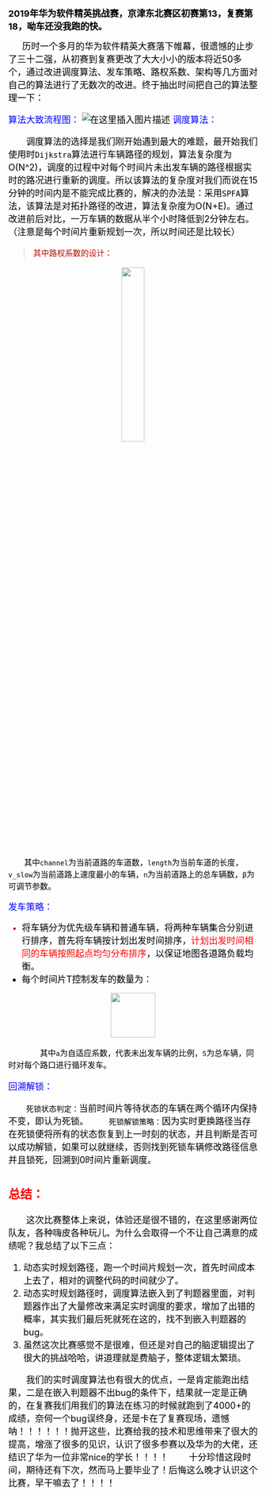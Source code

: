 <font size = 4 color = black>**2019年华为软件精英挑战赛，京津东北赛区初赛第13，复赛第18，呦车还没我跑的快。**</font>

&#8195;&#8195;<font color = black size = 4>历时一个多月的华为软件精英大赛落下帷幕，很遗憾的止步了三十二强，从初赛到复赛更改了大大小小的版本将近50多个，通过改进调度算法、发车策略、路权系数、架构等几方面对自己的算法进行了无数次的改进。终于抽出时间把自己的算法整理一下：

<font color = blue size = 4>算法大致流程图：</font>
![在这里插入图片描述](https://img-blog.csdnimg.cn/20190511095118980.png?x-oss-process=image/watermark,type_ZmFuZ3poZW5naGVpdGk,shadow_10,text_aHR0cHM6Ly9ibG9nLmNzZG4ubmV0L3dlaXhpbl80MzgxOTE5Nw==,size_16,color_FFFFFF,t_70)
<font color = blue size = 4>调度算法：</font>

&#8195;&#8195;<font color = black size = 4>调度算法的选择是我们刚开始遇到最大的难题，最开始我们使用时`Dijkstra`算法进行车辆路径的规划，算法复杂度为O(N^2)，调度的过程中对每个时间片未出发车辆的路径根据实时的路况进行重新的调度。所以该算法的复杂度对我们而说在15分钟的时间内是不能完成比赛的，解决的办法是：采用`SPFA`算法，该算法是对拓扑路径的改进，算法复杂度为O(N+E)。通过改进前后对比，一万车辆的数据从半个小时降低到2分钟左右。（注意是每个时间片重新规划一次，所以时间还是比较长）

> <font color = balc size= 3>其中路权系数的设计：

<center><img src="https://img-blog.csdnimg.cn/20190511095507150.png" width = "30%"></center>

<font color = black size = 3>&#8195;&#8195;其中`channel`为当前道路的车道数，`length`为当前车道的长度，`v_slow`为当前道路上速度最小的车辆，`n`为当前道路上的总车辆数，`β`为可调节参数。</font>

<font color = blue size = 4>发车策略：</font>

 - <font color = black size = 4>将车辆分为优先级车辆和普通车辆，将两种车辆集合分别进行排序，首先将车辆按计划出发时间排序，<font color = red>计划出发时间相同的车辆按照起点均匀分布排序</font>，以保证地图各道路负载均衡。
 - <font color = black size = 4>每个时间片T控制发车的数量为：
<center><img src = "https://img-blog.csdnimg.cn/20190511100521542.png" width = "90"></center>

<font color = black size = 3>&#8195;&#8195;&#8195;&#8195;其中`a`为自适应系数，代表未出发车辆的比例，`S`为总车辆，同时对每个路口进行循环发车。</font>

<font color = blue size = 4>回溯解锁：</font>

<font color = black size = 4>&#8195;&#8195;`死锁状态判定：`当前时间片等待状态的车辆在两个循环内保持不变，即认为死锁。
<font color = black size = 4>&#8195;&#8195;`死锁解锁策略：`因为实时更换路径当存在死锁便将所有的状态恢复到上一时刻的状态，并且判断是否可以成功解锁，如果可以就继续，否则找到死锁车辆修改路径信息并且锁死，回溯到0时间片重新调度。



## <font color = red size = 5>总结：</font>

<font color = black size = 4>&#8195;&#8195;这次比赛整体上来说，体验还是很不错的，在这里感谢两位队友，各种嗨皮各种玩儿。为什么会取得一个不让自己满意的成绩呢？我总结了以下三点：

 1. 动态实时规划路径，跑一个时间片规划一次，首先时间成本上去了，相对的调整代码的时间就少了。
 2. 动态实时规划路径时，调度算法嵌入到了判题器里面，对判题器作出了大量修改来满足实时调度的要求，增加了出错的概率，其实我们最后死就死在这的，找不到嵌入判题器的bug。
 3. 虽然这次比赛感觉不是很难，但还是对自己的脑逻辑提出了很大的挑战哈哈，讲道理就是费脑子，整体逻辑太繁琐。
 
<font color = black size = 4>&#8195;&#8195;我们的实时调度算法也有很大的优点，一是肯定能跑出结果，二是在嵌入判题器不出bug的条件下，结果就一定是正确的，在复赛我们用我们的算法在练习的时候就跑到了4000+的成绩，奈何一个bug误终身，还是卡在了复赛现场，遗憾呐！！！！！！抛开这些，比赛给我的技术和思维带来了很大的提高，增涨了很多的见识，认识了很多参赛以及华为的大佬，还结识了华为一位非常nice的学长！！！！
<font color = black size = 4>&#8195;&#8195;十分珍惜这段时间，期待还有下次，然而马上要毕业了！后悔这么晚才认识这个比赛，早干嘛去了！！！！
